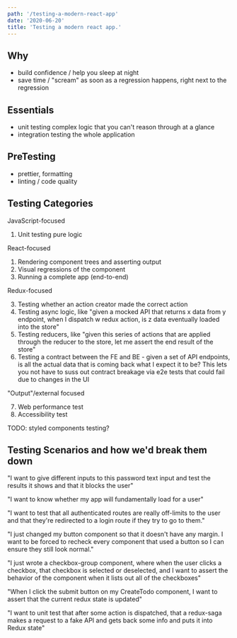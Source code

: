 ```yaml
---
path: '/testing-a-modern-react-app'
date: '2020-06-20'
title: 'Testing a modern react app.'
---
```


## Why

-   build confidence / help you sleep at night
-   save time / "scream" as soon as a regression happens, right next to the regression

## Essentials

-   unit testing complex logic that you can't reason through at a glance
-   integration testing the whole application

## PreTesting

-   prettier, formatting
-   linting / code quality

## Testing Categories

JavaScript-focused

1. Unit testing pure logic

React-focused

1. Rendering component trees and asserting output
2. Visual regressions of the component
3. Running a complete app (end-to-end)

Redux-focused

3. Testing whether an action creator made the correct action
4. Testing async logic, like "given a mocked API that returns x data from y endpoint, when I dispatch w redux action, is z data eventually loaded into the store"
5. Testing reducers, like "given this series of actions that are applied through the reducer to the store, let me assert the end result of the store"
6. Testing a contract between the FE and BE - given a set of API endpoints, is all the actual data that is coming back what I expect it to be? This lets you not have to suss out contract breakage via e2e tests that could fail due to changes in the UI

"Output"/external focused

7. Web performance test
8. Accessibility test

TODO: styled components testing?

## Testing Scenarios and how we'd break them down

"I want to give different inputs to this password text input and test the results it shows and that it blocks the user"

"I want to know whether my app will fundamentally load for a user"

"I want to test that all authenticated routes are really off-limits to the user and that they're redirected to a login route if they try to go to them."

"I just changed my button component so that it doesn't have any margin. I want to be forced to recheck every component that used a button so I can ensure they still look normal."

"I just wrote a checkbox-group component, where when the user clicks a checkbox, that checkbox is selected or deselected, and I want to assert the behavior of the component when it lists out all of the checkboxes"

"When I click the submit button on my CreateTodo component, I want to assert that the current redux state is updated"

"I want to unit test that after some action is dispatched, that a redux-saga makes a request to a fake API and gets back some info and puts it into Redux state"
